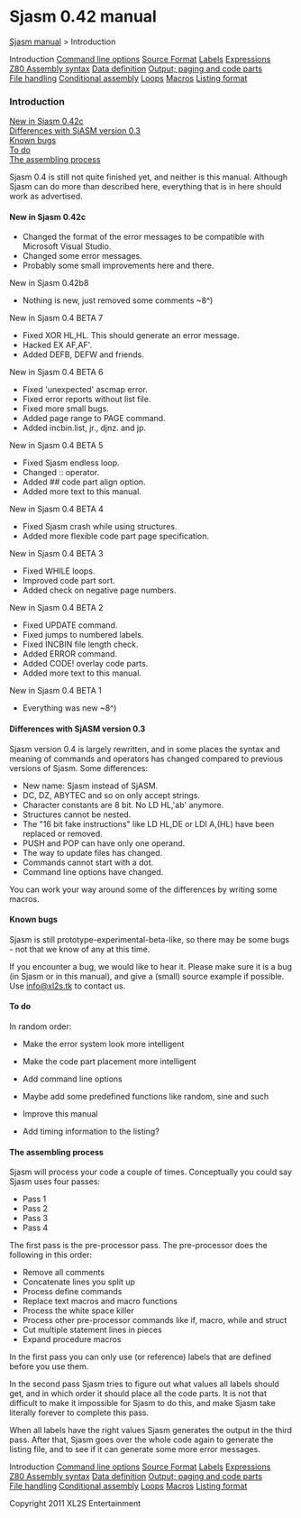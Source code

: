 # Sjasm 0.42 manual

[Sjasm manual](sjasmmanual.md) > Introduction

Introduction [Command line options](sjasmman1.md) [Source Format](sjasmman2.md) [Labels](sjasmman3.md) [Expressions](sjasmman4.md) [Z80 Assembly syntax](sjasmman5.md) [Data definition](sjasmman6.md) [Output; paging and code parts](sjasmman7.md) [File handling](sjasmman8.md) [Conditional assembly](sjasmman9.md) [Loops](sjasmman10.md) [Macros](sjasmman11.md) [Listing format](sjasmman12.md)

### Introduction

[New in Sjasm 0.42c](#new-in-sjasm-042c)  
[Differences with SjASM version 0.3](#differences-with-sjasm-version-03)  
[Known bugs](#known-bugs)  
[To do](#to-do)  
[The assembling process](#the-assembling-process)  

Sjasm 0.4 is still not quite finished yet, and neither is this manual. Although Sjasm can do more than described here, everything that is in here should work as advertised.

#### New in Sjasm 0.42c

*   Changed the format of the error messages to be compatible with Microsoft Visual Studio.
*   Changed some error messages.
*   Probably some small improvements here and there.

New in Sjasm 0.42b8

*   Nothing is new, just removed some comments ~8^)

New in Sjasm 0.4 BETA 7

*   Fixed XOR HL,HL. This should generate an error message.
*   Hacked EX AF,AF'.
*   Added DEFB, DEFW and friends.

New in Sjasm 0.4 BETA 6

*   Fixed 'unexpected' ascmap error.
*   Fixed error reports without list file.
*   Fixed more small bugs.
*   Added page range to PAGE command.
*   Added incbin.list, jr., djnz. and jp.

New in Sjasm 0.4 BETA 5

*   Fixed Sjasm endless loop.
*   Changed :: operator.
*   Added ## code part align option.
*   Added more text to this manual.

New in Sjasm 0.4 BETA 4

*   Fixed Sjasm crash while using structures.
*   Added more flexible code part page specification.

New in Sjasm 0.4 BETA 3

*   Fixed WHILE loops.
*   Improved code part sort.
*   Added check on negative page numbers.

New in Sjasm 0.4 BETA 2

*   Fixed UPDATE command.
*   Fixed jumps to numbered labels.
*   Fixed INCBIN file length check.
*   Added ERROR command.
*   Added CODE! overlay code parts.
*   Added more text to this manual.

New in Sjasm 0.4 BETA 1

*   Everything was new ~8^)

#### Differences with SjASM version 0.3

Sjasm version 0.4 is largely rewritten, and in some places the syntax and meaning of commands and operators has changed compared to previous versions of Sjasm. Some differences:

*   New name: Sjasm instead of SjASM.
*   DC, DZ, ABYTEC and so on only accept strings.
*   Character constants are 8 bit. No LD HL,'ab' anymore.
*   Structures cannot be nested.
*   The "16 bit fake instructions" like LD HL,DE or LDI A,(HL) have been replaced or removed.
*   PUSH and POP can have only one operand.
*   The way to update files has changed.
*   Commands cannot start with a dot.
*   Command line options have changed.

You can work your way around some of the differences by writing some macros.

#### Known bugs

Sjasm is still prototype-experimental-beta-like, so there may be some bugs - not that we know of any at this time.

If you encounter a bug, we would like to hear it. Please make sure it is a bug (in Sjasm or in this manual), and give a (small) source example if possible. Use info@xl2s.tk to contact us.

#### To do

In random order:

*   Make the error system look more intelligent
*   Make the code part placement more intelligent
*   Add command line options
*   Maybe add some predefined functions like random, sine and such

*   Improve this manual
*   Add timing information to the listing?

#### The assembling process

Sjasm will process your code a couple of times. Conceptually you could say Sjasm uses four passes:

*   Pass 1
*   Pass 2
*   Pass 3
*   Pass 4

The first pass is the pre-processor pass. The pre-processor does the following in this order:

*   Remove all comments
*   Concatenate lines you split up
*   Process define commands
*   Replace text macros and macro functions
*   Process the white space killer
*   Process other pre-processor commands like if, macro, while and struct
*   Cut multiple statement lines in pieces
*   Expand procedure macros

In the first pass you can only use (or reference) labels that are defined before you use them.

In the second pass Sjasm tries to figure out what values all labels should get, and in which order it should place all the code parts. It is not that difficult to make it impossible for Sjasm to do this, and make Sjasm take literally forever to complete this pass.

When all labels have the right values Sjasm generates the output in the third pass. After that, Sjasm goes over the whole code again to generate the listing file, and to see if it can generate some more error messages.

Introduction [Command line options](sjasmman1.md) [Source Format](sjasmman2.md) [Labels](sjasmman3.md) [Expressions](sjasmman4.md) [Z80 Assembly syntax](sjasmman5.md) [Data definition](sjasmman6.md) [Output; paging and code parts](sjasmman7.md) [File handling](sjasmman8.md) [Conditional assembly](sjasmman9.md) [Loops](sjasmman10.md) [Macros](sjasmman11.md) [Listing format](sjasmman12.md)


Copyright 2011 XL2S Entertainment